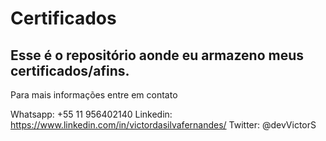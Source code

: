 # Certificados

## Esse é o repositório aonde eu armazeno meus certificados/afins.

Para mais informações entre em contato

Whatsapp: +55 11 956402140
Linkedin: https://www.linkedin.com/in/victordasilvafernandes/
Twitter: @devVictorS